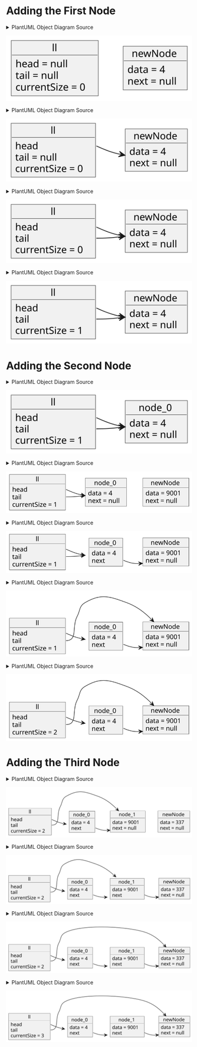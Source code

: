 # Adding the First Node

<details>
    <summary> PlantUML Object Diagram Source </summary>

```plantuml
@startuml add-01

object ll {
    head = null
    tail = null
    currentSize = 0
}

object newNode {
    data = 4
    next = null
}

@enduml
```
</details>

![](add-01.svg)

<details>
    <summary> PlantUML Object Diagram Source </summary>

```plantuml
@startuml add-02

object ll {
    head
    tail = null
    currentSize = 0
}

object newNode {
    data = 4
    next = null
}

ll::head -> newNode

@enduml
```
</details>

![](add-02.svg)

<details>
    <summary> PlantUML Object Diagram Source </summary>

```plantuml
@startuml add-03

object ll {
    head
    tail
    currentSize = 0
}

object newNode {
    data = 4
    next = null
}

ll::head -> newNode
ll::tail -> newNode

@enduml
```
</details>

![](add-03.svg)

<details>
    <summary> PlantUML Object Diagram Source </summary>

```plantuml
@startuml add-04

object ll {
    head
    tail
    currentSize = 1
}

object newNode {
    data = 4
    next = null
}

ll::head -> newNode
ll::tail -> newNode

@enduml
```
</details>

![](add-04.svg)



# Adding the Second Node

<details>
    <summary> PlantUML Object Diagram Source </summary>

```plantuml
@startuml add-05

object ll {
    head
    tail
    currentSize = 1
}

object node_0 {
    data = 4
    next = null
}

ll::head -> node_0
ll::tail -> node_0

@enduml
```
</details>

![](add-05.svg)

<details>
    <summary> PlantUML Object Diagram Source </summary>

```plantuml
@startuml add-06

object ll {
    head
    tail
    currentSize = 1
}

object node_0 {
    data = 4
    next = null
}

object newNode {
    data = 9001
    next = null
}

ll::head -> node_0
ll::tail -> node_0

@enduml
```
</details>

![](add-06.svg)

<details>
    <summary> PlantUML Object Diagram Source </summary>

```plantuml
@startuml add-07

object ll {
    head
    tail
    currentSize = 1
}

object node_0 {
    data = 4
    next
}

object newNode {
    data = 9001
    next = null
}

ll::head -> node_0
ll::tail -> node_0

node_0::next -> newNode

@enduml
```
</details>

![](add-07.svg)

<details>
    <summary> PlantUML Object Diagram Source </summary>

```plantuml
@startuml add-08

object ll {
    head
    tail
    currentSize = 1
}

object node_0 {
    data = 4
    next
}

object newNode {
    data = 9001
    next = null
}

ll::head -> node_0
ll::tail -> newNode

node_0::next -> newNode

@enduml
```
</details>

![](add-08.svg)

<details>
    <summary> PlantUML Object Diagram Source </summary>

```plantuml
@startuml add-09

object ll {
    head
    tail
    currentSize = 2
}

object node_0 {
    data = 4
    next
}

object newNode {
    data = 9001
    next = null
}

ll::head -> node_0
ll::tail -> newNode

node_0::next -> newNode

@enduml
```
</details>

![](add-09.svg)


# Adding the Third Node

<details>
    <summary> PlantUML Object Diagram Source </summary>

```plantuml
@startuml add-10

object ll {
    head
    tail
    currentSize = 2
}

object node_0 {
    data = 4
    next
}

object node_1 {
    data = 9001
    next = null
}

object newNode {
    data = 337
    next = null
}

ll::head -> node_0
ll::tail -> node_1

node_0::next -> node_1

@enduml
```
</details>

![](add-10.svg)

<details>
    <summary> PlantUML Object Diagram Source </summary>

```plantuml
@startuml add-11

object ll {
    head
    tail
    currentSize = 2
}

object node_0 {
    data = 4
    next
}

object node_1 {
    data = 9001
    next
}

object newNode {
    data = 337
    next = null
}

ll::head -> node_0
ll::tail -> node_1

node_0::next -> node_1
node_1::next -> newNode

@enduml
```
</details>

![](add-11.svg)


<details>
    <summary> PlantUML Object Diagram Source </summary>

```plantuml
@startuml add-12

object ll {
    head
    tail
    currentSize = 2
}

object node_0 {
    data = 4
    next
}

object node_1 {
    data = 9001
    next
}

object newNode {
    data = 337
    next = null
}

ll::head -> node_0
ll::tail -> newNode

node_0::next -> node_1
node_1::next -> newNode

@enduml
```
</details>

![](add-12.svg)

<details>
    <summary> PlantUML Object Diagram Source </summary>

```plantuml
@startuml add-13

object ll {
    head
    tail
    currentSize = 3
}

object node_0 {
    data = 4
    next
}

object node_1 {
    data = 9001
    next
}

object newNode {
    data = 337
    next = null
}

ll::head -> node_0
ll::tail -> newNode

node_0::next -> node_1
node_1::next -> newNode

@enduml
```
</details>

![](add-13.svg)
